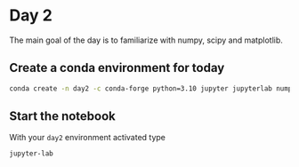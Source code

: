 # Day 2
The main goal of the day is to familiarize with numpy, scipy and matplotlib.

## Create a conda environment for today

```bash
conda create -n day2 -c conda-forge python=3.10 jupyter jupyterlab numpy scipy matplotlib
```

## Start the notebook
With your `day2` environment activated type
```bash
jupyter-lab
```
